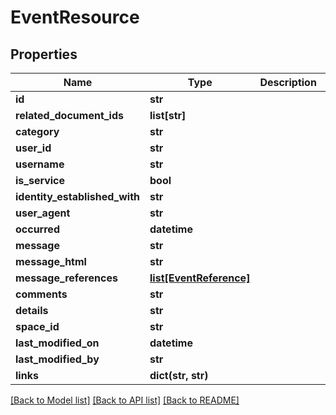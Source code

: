 # EventResource

## Properties
Name | Type | Description | Notes
------------ | ------------- | ------------- | -------------
**id** | **str** |  | [optional] 
**related_document_ids** | **list[str]** |  | [optional] 
**category** | **str** |  | [optional] 
**user_id** | **str** |  | [optional] 
**username** | **str** |  | [optional] 
**is_service** | **bool** |  | [optional] 
**identity_established_with** | **str** |  | [optional] 
**user_agent** | **str** |  | [optional] 
**occurred** | **datetime** |  | [optional] 
**message** | **str** |  | [optional] 
**message_html** | **str** |  | [optional] 
**message_references** | [**list[EventReference]**](EventReference.md) |  | [optional] 
**comments** | **str** |  | [optional] 
**details** | **str** |  | [optional] 
**space_id** | **str** |  | [optional] 
**last_modified_on** | **datetime** |  | [optional] 
**last_modified_by** | **str** |  | [optional] 
**links** | **dict(str, str)** |  | [optional] 

[[Back to Model list]](../README.md#documentation-for-models) [[Back to API list]](../README.md#documentation-for-api-endpoints) [[Back to README]](../README.md)

